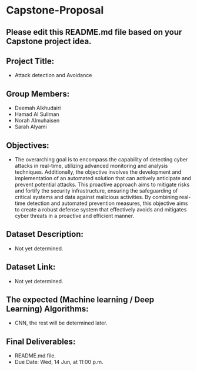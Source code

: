 # Capstone-Proposal


## Please edit this README.md file based on your Capstone project idea.

## Project Title:
- Attack detection and Avoidance

## Group Members:
- Deemah Alkhudairi
- Hamad Al Suliman
- Norah Almuhaisen
- Sarah Alyami

## Objectives:
- The overarching goal is to encompass the capability of detecting cyber attacks in real-time, utilizing advanced monitoring and analysis techniques. Additionally, the objective involves the development and implementation of an automated solution that can actively anticipate and prevent potential attacks. This proactive approach aims to mitigate risks and fortify the security infrastructure, ensuring the safeguarding of critical systems and data against malicious activities. By combining real-time detection and automated prevention measures, this objective aims to create a robust defense system that effectively avoids and mitigates cyber threats in a proactive and efficient manner.

## Dataset Description:
- Not yet determined.

## Dataset Link:
- Not yet determined.

## The expected (Machine learning / Deep Learning) Algorithms:
- CNN, the rest will be determined later.

## Final Deliverables:
- README.md file.
- Due Date: Wed, 14 Jun, at 11:00 p.m.
